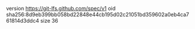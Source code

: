 version https://git-lfs.github.com/spec/v1
oid sha256:8d9eb399bb058bd22848e44cb195d02c21051bd359602a0eb4ca761814d3ddc4
size 36
